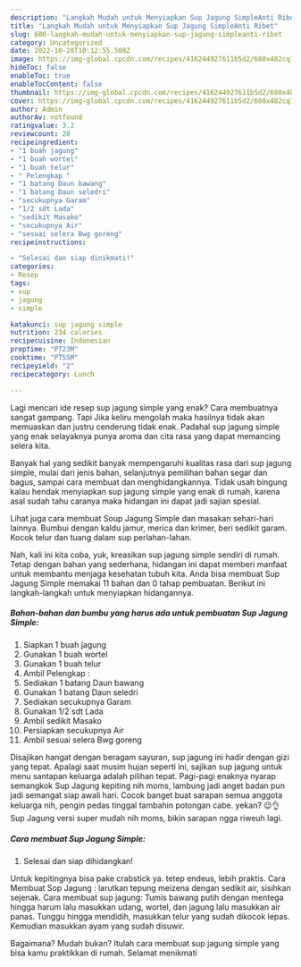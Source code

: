 ```yaml
---
description: "Langkah Mudah untuk Menyiapkan Sup Jagung SimpleAnti Ribet"
title: "Langkah Mudah untuk Menyiapkan Sup Jagung SimpleAnti Ribet"
slug: 600-langkah-mudah-untuk-menyiapkan-sup-jagung-simpleanti-ribet
category: Uncategorized
date: 2022-10-28T10:12:55.508Z
image: https://img-global.cpcdn.com/recipes/416244927611b5d2/680x482cq70/sup-jagung-simple-foto-resep-utama.jpg
hideToc: false
enableToc: true
enableTocContent: false
thumbnail: https://img-global.cpcdn.com/recipes/416244927611b5d2/680x482cq70/sup-jagung-simple-foto-resep-utama.jpg
cover: https://img-global.cpcdn.com/recipes/416244927611b5d2/680x482cq70/sup-jagung-simple-foto-resep-utama.jpg
author: Admin
authorAv: notfound
ratingvalue: 3.2
reviewcount: 20
recipeingredient:
- "1 buah jagung"
- "1 buah wortel"
- "1 buah telur"
- " Pelengkap "
- "1 batang Daun bawang"
- "1 batang Daun seledri"
- "secukupnya Garam"
- "1/2 sdt Lada"
- "sedikit Masako"
- "secukupnya Air"
- "sesuai selera Bwg goreng"
recipeinstructions:

- "Selesai dan siap dinikmati!"
categories:
- Resep
tags:
- sup
- jagung
- simple

katakunci: sup jagung simple 
nutrition: 234 calories
recipecuisine: Indonesian
preptime: "PT23M"
cooktime: "PT55M"
recipeyield: "2"
recipecategory: Lunch

---
```



Lagi mencari ide resep sup jagung simple yang enak? Cara membuatnya sangat gampang. Tapi Jika keliru mengolah maka hasilnya tidak akan memuaskan dan justru cenderung tidak enak. Padahal sup jagung simple yang enak selayaknya punya aroma dan cita rasa yang dapat memancing selera kita.


Banyak hal yang sedikit banyak mempengaruhi kualitas rasa dari sup jagung simple, mulai dari jenis bahan, selanjutnya pemilihan bahan segar dan bagus, sampai cara membuat dan menghidangkannya. Tidak usah bingung kalau hendak menyiapkan sup jagung simple yang enak di rumah, karena asal sudah tahu caranya maka hidangan ini dapat jadi sajian spesial.

Lihat juga cara membuat Soup Jagung Simple dan masakan sehari-hari lainnya. Bumbui dengan kaldu jamur, merica dan krimer, beri sedikit garam. Kocok telur dan tuang dalam sup perlahan-lahan.


Nah, kali ini kita coba, yuk, kreasikan sup jagung simple sendiri di rumah. Tetap dengan bahan yang sederhana, hidangan ini dapat memberi manfaat untuk membantu menjaga kesehatan tubuh kita. Anda bisa membuat Sup Jagung Simple memakai 11 bahan dan 0 tahap pembuatan. Berikut ini langkah-langkah untuk menyiapkan hidangannya.

<!--inarticleads1-->

##### Bahan-bahan dan bumbu yang harus ada untuk pembuatan Sup Jagung Simple:

1. Siapkan 1 buah jagung
1. Gunakan 1 buah wortel
1. Gunakan 1 buah telur
1. Ambil  Pelengkap :
1. Sediakan 1 batang Daun bawang
1. Gunakan 1 batang Daun seledri
1. Sediakan secukupnya Garam
1. Gunakan 1/2 sdt Lada
1. Ambil sedikit Masako
1. Persiapkan secukupnya Air
1. Ambil sesuai selera Bwg goreng


Disajikan hangat dengan beragam sayuran, sup jagung ini hadir dengan gizi yang tepat. Apalagi saat musim hujan seperti ini, sajikan sup jagung untuk menu santapan keluarga adalah pilihan tepat. Pagi-pagi enaknya nyarap semangkok Sup Jagung kepiting nih moms, lambung jadi anget badan pun jadi semangat siap awali hari. Cocok banget buat sarapan semua anggota keluarga nih, pengin pedas tinggal tambahin potongan cabe. yekan? 😉👌 Sup Jagung versi super mudah nih moms, bikin sarapan ngga riweuh lagi. 

<!--inarticleads2-->

##### Cara membuat Sup Jagung Simple:


1. Selesai dan siap dihidangkan!

Untuk kepitingnya bisa pake crabstick ya. tetep endeus, lebih praktis. Cara Membuat Sop Jagung : larutkan tepung meizena dengan sedikit air, sisihkan sejenak. Cara membuat sup jagung: Tumis bawang putih dengan mentega hingga harum lalu masukkan udang, wortel, dan jagung lalu masukkan air panas. Tunggu hingga mendidih, masukkan telur yang sudah dikocok lepas. Kemudian masukkan ayam yang sudah disuwir. 

Bagaimana? Mudah bukan? Itulah cara membuat sup jagung simple yang bisa kamu praktikkan di rumah. Selamat menikmati
